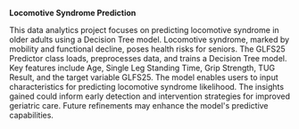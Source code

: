 **Locomotive Syndrome Prediction**

This data analytics project focuses on predicting locomotive syndrome in older adults using a Decision Tree model. Locomotive syndrome, marked by mobility and functional decline, poses health risks for seniors. The GLFS25 Predictor class loads, preprocesses data, and trains a Decision Tree model. Key features include Age, Single Leg Standing Time, Grip Strength, TUG Result, and the target variable GLFS25. The model enables users to input characteristics for predicting locomotive syndrome likelihood. The insights gained could inform early detection and intervention strategies for improved geriatric care. Future refinements may enhance the model's predictive capabilities.


